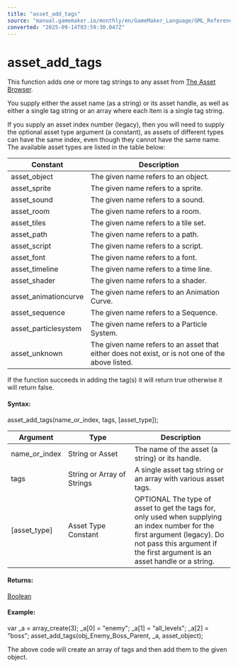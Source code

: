 ```yaml
---
title: "asset_add_tags"
source: "manual.gamemaker.io/monthly/en/GameMaker_Language/GML_Reference/Asset_Management/Assets_And_Tags/asset_add_tags.htm"
converted: "2025-09-14T03:59:30.047Z"
---
```


# asset\_add\_tags

This function adds one or more tag strings to any asset from [The Asset Browser](../../../../Introduction/The_Asset_Browser.md).

You supply either the asset name (as a string) or its asset handle, as well as either a single tag string or an array where each item is a single tag string.

If you supply an asset index number (legacy), then you will need to supply the optional asset type argument (a constant), as assets of different types can have the same index, even though they cannot have the same name. The available asset types are listed in the table below:

| Constant | Description |
| --- | --- |
| asset_object | The given name refers to an object. |
| asset_sprite | The given name refers to a sprite. |
| asset_sound | The given name refers to a sound. |
| asset_room | The given name refers to a room. |
| asset_tiles | The given name refers to a tile set. |
| asset_path | The given name refers to a path. |
| asset_script | The given name refers to a script. |
| asset_font | The given name refers to a font. |
| asset_timeline | The given name refers to a time line. |
| asset_shader | The given name refers to a shader. |
| asset_animationcurve | The given name refers to an Animation Curve. |
| asset_sequence | The given name refers to a Sequence. |
| asset_particlesystem | The given name refers to a Particle System. |
| asset_unknown | The given name refers to an asset that either does not exist, or is not one of the above listed. |

If the function succeeds in adding the tag(s) it will return true otherwise it will return false.

#### Syntax:

asset\_add\_tags(name\_or\_index, tags, \[asset\_type\]);

| Argument | Type | Description |
| --- | --- | --- |
| name_or_index | String or Asset | The name of the asset (a string) or its handle. |
| tags | String or Array of Strings | A single asset tag string or an array with various asset tags. |
| [asset_type] | Asset Type Constant | OPTIONAL The type of asset to get the tags for, only used when supplying an index number for the first argument (legacy). Do not pass this argument if the first argument is an asset handle or a string. |

#### Returns:

[Boolean](../../../GML_Overview/Data_Types.md)

#### Example:

var \_a = array\_create(3);
\_a\[0\] = "enemy";
\_a\[1\] = "all\_levels";
\_a\[2\] = "boss";
asset\_add\_tags(obj\_Enemy\_Boss\_Parent, \_a, asset\_object);

The above code will create an array of tags and then add them to the given object.